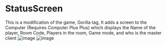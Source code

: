 # StatusScreen
This is a modification of the game, Gorilla tag, It adds a screen to the Computer (Requires Computer Plus Plus) which displays the Name of the player, Room Code, Players in the room, Game mode, and who is the master client
![image](https://github.com/pylua-dot-code/Info-Pages/assets/147281703/1e947753-cb23-4ab7-ae54-872ea14b2223)
![image](https://github.com/pylua-dot-code/Info-Pages/assets/147281703/5c60712a-5408-4109-b7cc-4b32e766421b)
